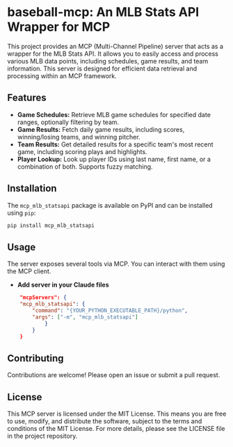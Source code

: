 # baseball-mcp: An MLB Stats API Wrapper for MCP

This project provides an MCP (Multi-Channel Pipeline) server that acts as a wrapper for the MLB Stats API.  It allows you to easily access and process various MLB data points, including schedules, game results, and team information.  This server is designed for efficient data retrieval and processing within an MCP framework.

## Features

* **Game Schedules:** Retrieve MLB game schedules for specified date ranges, optionally filtering by team.
* **Game Results:** Fetch daily game results, including scores, winning/losing teams, and winning pitcher.
* **Team Results:** Get detailed results for a specific team's most recent game, including scoring plays and highlights.
* **Player Lookup:** Look up player IDs using last name, first name, or a combination of both.  Supports fuzzy matching.

## Installation

The `mcp_mlb_statsapi` package is available on PyPI and can be installed using `pip`:

```bash
pip install mcp_mlb_statsapi
```

## Usage

The server exposes several tools via MCP.  You can interact with them using the MCP client.

* **Add server in your Claude files**
```json
    "mcpServers": {
    "mcp_mlb_statsapi": {
        "command": "{YOUR_PYTHON_EXECUTABLE_PATH}/python",
        "args": ["-m", "mcp_mlb_statsapi"]
            }
        }
    }
```


## Contributing

Contributions are welcome! Please open an issue or submit a pull request.

## License

This MCP server is licensed under the MIT License. This means you are free to use, modify, and distribute the software, subject to the terms and conditions of the MIT License. For more details, please see the LICENSE file in the project repository.

